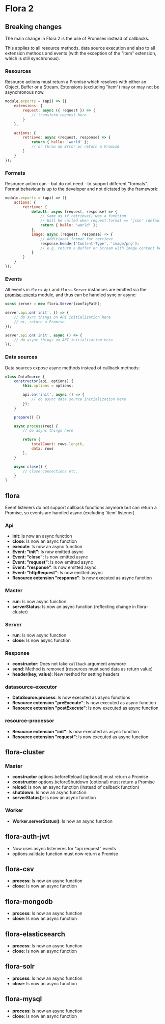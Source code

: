 # Flora 2

## Breaking changes

The main change in Flora 2 is the use of Promises instead of callbacks.

This applies to all resource methods, data source execution and also to all extension methods and events (with the exception of the "item" extension, which is still synchronous).

### Resources

Resource actions must return a Promise which resolves with either an Object, Buffer or a Stream. Extensions (excluding "item") may or may not be asynchronous now.

```js
module.exports = (api) => ({
    extensions: {
        request: async ({ request }) => {
            // transform request here
        }
    },

    actions: {
        retrieve: async (request, response) => {
            return { hello: 'world' };
            // or throw an Error or return a Promise
        }
    }
});
```

### Formats

Resource action can - but do not need - to support different "formats". Format behaviour is up to the developer and not dictated by the framework:

```js
module.exports = (api) => ({
    actions: {
        retrieve: {
            default: async (request, response) => {
                // Same as if retrieve() was a function
                // Will be called when request.format == 'json' (default case)
                return { hello: 'world' };
            },
            image: async (request, response) => {
                // Additional format for retrieve
                response.header('Content-Type', 'image/png');
                // e.g. return a Buffer or Stream with image content here
            }
        }
    }
});
```

### Events

All events in `flora.Api` and `flora.Server` instances are emitted via the [promise-events](https://www.npmjs.com/package/promise-events) module, and thus can be handled sync or async:

```js
const server = new flora.Server(configPath);

server.api.on('init', () => {
    // do sync things on API initialization here
    // or, return a Promise
});

server.api.on('init', async () => {
    // do async things on API initialization here
});
```

### Data sources

Data sources expose async methods instead of callback methods:

```js
class DataSource {
    constructor(api, options) {
        this.options = options;

        api.on('init', async () => {
            // do async data source initialization here
        });
    }

    prepare() {}

    async process(req) {
        // do async things here

        return {
            totalCount: rows.length,
            data: rows
        };
    }

    async close() {
        // close connections etc.
    }
}
```

## flora

Event listeners do not support callback functions anymore but can return a Promise, so events are handled async (excluding 'item' listener).

### Api

- **init**: Is now an async function
- **close**: Is now an async function
- **execute**: Is now an async function
- **Event: "init"**: Is now emitted async
- **Event: "close"**: Is now emitted async
- **Event: "request"**: Is now emitted async
- **Event: "response"**: Is now emitted async
- **Event: "httpRequest"**: Is now emitted async
- **Resource extension "response"**: Is now executed as async function

### Master

- **run**: Is now async function
- **serverStatus**: Is now an async function (reflecting change in flora-cluster)

### Server

- **run**: Is now async function
- **close**: Is now async function

### Response

- **constructor**: Does not take `callback` argument anymore
- **send**: Method is removed (resources must send data as return value)
- **header(key, value)**: New method for setting headers

### datasource-executor

- **DataSource.process**: Is now executed as async functions
- **Resource extension "preExecute"**: Is now executed as async function
- **Resource extension "postExecute"**: Is now executed as async function

### resource-processor

- **Resource extension "init"**: Is now executed as async function
- **Resource extension "request"**: Is now executed as async function

## flora-cluster

### Master

- **constructor** options.beforeReload (optional) must return a Promise
- **constructor** options.beforeShutdown (optional) must return a Promise
- **reload**: Is now an async function (instead of callback function)
- **shutdown**: Is now an async function
- **serverStatus()**: Is now an async function

### Worker

- **Worker.serverStatus()**: Is now an async function

## flora-auth-jwt

- Now uses async listeneres for "api request" events
- options.validate function must now return a Promise

## flora-csv

- **process**: Is now an async function
- **close**: Is now an async function

## flora-mongodb

- **process**: Is now an async function
- **close**: Is now an async function

## flora-elasticsearch

- **process**: Is now an async function
- **close**: Is now an async function

## flora-solr

- **process**: Is now an async function
- **close**: Is now an async function

## flora-mysql

- **process**: Is now an async function
- **close**: Is now an async function
